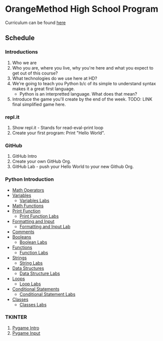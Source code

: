 # OrangeMethod High School Program

Curriculum can be found [here](https://erinwoodrum.github.io/High-School-Program/)

## Schedule

### Introductions
1.  Who we are
2.  Who you are, where you live, why you're here and what you expect to get out of this course?
3.  What technologies do we use here at HD? 
4.  We're going to teach you Python b/c of its simple to understand syntax makes it a great first language. 
    * Python is an interpretted language.  What does that mean? 
5.  Introduce the game you'll create by the end of the week. TODO: LINK final simplified game here. 

### repl.it
1. Show repl.it - Stands for read-eval-print loop
2. Create your first program:  Print "Hello World". 

### GitHub

1. GitHub Intro
2. Create your own GitHub Org. 
3. GitHub Lab - push your Hello World to your new Github Org. 

### Python Introduction

- [Math Operators](./docs/math-operators.html)
- [Variables](./docs/variables.html)
   * [Variables Labs](./docs/variables-labs.html)
- [Math Functions](./docs/math-functions.html)
- [Print Function](./docs/print-function.html)
   * [Print Function Labs](./docs/print-function-labs.html)
- [Formatting and Input](./docs/formatting-and-input.html)
   * [Formatting and Input Lab](./docs/formatting-and-input-labs.html)
- [Comments](./docs/comments.html)
- [Booleans](./docs/booleans.html)
   * [Boolean Labs](./docs/boolean-labs.html)
-  [Functions](./docs/functions.html)
    * [Function Labs](./docs/functions-labs.html)
-  [Strings](./docs/strings.html)
    * [String Labs](./docs/strings-labs.html)
- [Data Structures](./docs/data-structures.html)
    * [Data Structure Labs](./docs/data-structures-labs.html)
- [Loops](./docs/loops.html)
    * [Loop Labs](./docs/loops-labs.html)
- [Conditional Statements](./docs/conditional-statements.html)
    * [Conditional Statement Labs](./docs/conditional-statements-labs.html)
- [Classes](./docs/classes.html)
    * [Classes Labs](./docs/classes-labs.html)

### TKINTER

1. [Pygame Intro](./docs/tkinter-intro.html)
2. [Pygame Input](./docs/tkinter-input.html)
